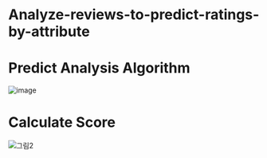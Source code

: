 # Analyze-reviews-to-predict-ratings-by-attribute

# Predict Analysis Algorithm
![image](https://user-images.githubusercontent.com/32058390/218953559-e1e42f98-1f79-431f-ad38-8bc71b9a1a01.png)


# Calculate Score
![그림2](https://user-images.githubusercontent.com/32058390/218945869-654fdf9a-5383-4e39-bf28-8c64f31738bd.png)

